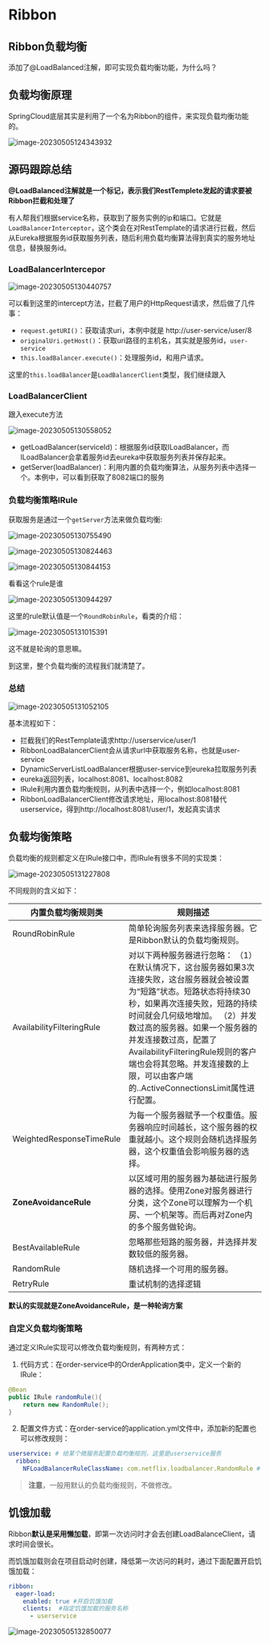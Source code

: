 # Ribbon

## Ribbon负载均衡

添加了@LoadBalanced注解，即可实现负载均衡功能，为什么吗？

## 负载均衡原理

SpringCloud底层其实是利用了一个名为Ribbon的组件，来实现负载均衡功能的。

![image-20230505124343932](https://raw.githubusercontent.com/195sjin/myBed/master/images202305051243977.png)



## 源码跟踪总结

**@LoadBalanced注解就是一个标记，表示我们RestTemplete发起的请求要被Ribbon拦截和处理了**



有人帮我们根据service名称，获取到了服务实例的ip和端口。它就是`LoadBalancerInterceptor`，这个类会在对RestTemplate的请求进行拦截，然后从Eureka根据服务id获取服务列表，随后利用负载均衡算法得到真实的服务地址信息，替换服务id。

### LoadBalancerIntercepor

![image-20230505130440757](https://raw.githubusercontent.com/195sjin/myBed/master/images202305051304801.png)

可以看到这里的intercept方法，拦截了用户的HttpRequest请求，然后做了几件事：

- `request.getURI()`：获取请求uri，本例中就是 http://user-service/user/8
- `originalUri.getHost()`：获取uri路径的主机名，其实就是服务id，`user-service`
- `this.loadBalancer.execute()`：处理服务id，和用户请求。

这里的`this.loadBalancer`是`LoadBalancerClient`类型，我们继续跟入



### LoadBalancerClient

跟入execute方法

![image-20230505130558052](https://raw.githubusercontent.com/195sjin/myBed/master/images202305051305090.png)

- getLoadBalancer(serviceId)：根据服务id获取ILoadBalancer，而ILoadBalancer会拿着服务id去eureka中获取服务列表并保存起来。
- getServer(loadBalancer)：利用内置的负载均衡算法，从服务列表中选择一个。本例中，可以看到获取了8082端口的服务



### 负载均衡策略IRule

获取服务是通过一个`getServer`方法来做负载均衡:

![image-20230505130755490](https://raw.githubusercontent.com/195sjin/myBed/master/images202305051307525.png)



![image-20230505130824463](https://raw.githubusercontent.com/195sjin/myBed/master/images202305051308495.png)

![image-20230505130844153](https://raw.githubusercontent.com/195sjin/myBed/master/images202305051308194.png)

看看这个rule是谁

![image-20230505130944297](https://raw.githubusercontent.com/195sjin/myBed/master/images202305051309339.png)

这里的rule默认值是一个`RoundRobinRule`，看类的介绍：

![image-20230505131015391](https://raw.githubusercontent.com/195sjin/myBed/master/images202305051310423.png)

这不就是轮询的意思嘛。

到这里，整个负载均衡的流程我们就清楚了。



### 总结

![image-20230505131052105](https://raw.githubusercontent.com/195sjin/myBed/master/images202305051310152.png)

基本流程如下：

- 拦截我们的RestTemplate请求http://userservice/user/1
- RibbonLoadBalancerClient会从请求url中获取服务名称，也就是user-service
- DynamicServerListLoadBalancer根据user-service到eureka拉取服务列表
- eureka返回列表，localhost:8081、localhost:8082
- IRule利用内置负载均衡规则，从列表中选择一个，例如localhost:8081
- RibbonLoadBalancerClient修改请求地址，用localhost:8081替代userservice，得到http://localhost:8081/user/1，发起真实请求



## 负载均衡策略

负载均衡的规则都定义在IRule接口中，而IRule有很多不同的实现类：

![image-20230505131227808](https://raw.githubusercontent.com/195sjin/myBed/master/images202305051312862.png)

不同规则的含义如下：

| **内置负载均衡规则类**    | **规则描述**                                                 |
| ------------------------- | ------------------------------------------------------------ |
| RoundRobinRule            | 简单轮询服务列表来选择服务器。它是Ribbon默认的负载均衡规则。 |
| AvailabilityFilteringRule | 对以下两种服务器进行忽略：   （1）在默认情况下，这台服务器如果3次连接失败，这台服务器就会被设置为“短路”状态。短路状态将持续30秒，如果再次连接失败，短路的持续时间就会几何级地增加。  （2）并发数过高的服务器。如果一个服务器的并发连接数过高，配置了AvailabilityFilteringRule规则的客户端也会将其忽略。并发连接数的上限，可以由客户端的<clientName>.<clientConfigNameSpace>.ActiveConnectionsLimit属性进行配置。 |
| WeightedResponseTimeRule  | 为每一个服务器赋予一个权重值。服务器响应时间越长，这个服务器的权重就越小。这个规则会随机选择服务器，这个权重值会影响服务器的选择。 |
| **ZoneAvoidanceRule**     | 以区域可用的服务器为基础进行服务器的选择。使用Zone对服务器进行分类，这个Zone可以理解为一个机房、一个机架等。而后再对Zone内的多个服务做轮询。 |
| BestAvailableRule         | 忽略那些短路的服务器，并选择并发数较低的服务器。             |
| RandomRule                | 随机选择一个可用的服务器。                                   |
| RetryRule                 | 重试机制的选择逻辑                                           |



**默认的实现就是ZoneAvoidanceRule，是一种轮询方案**



### 自定义负载均衡策略

通过定义IRule实现可以修改负载均衡规则，有两种方式：

1. 代码方式：在order-service中的OrderApplication类中，定义一个新的IRule：

```java
@Bean
public IRule randomRule(){
    return new RandomRule();
}
```



2. 配置文件方式：在order-service的application.yml文件中，添加新的配置也可以修改规则：

```yaml
userservice: # 给某个微服务配置负载均衡规则，这里是userservice服务
  ribbon:
    NFLoadBalancerRuleClassName: com.netflix.loadbalancer.RandomRule # 负载均衡规则 
```



> **注意**，一般用默认的负载均衡规则，不做修改。



## 饥饿加载

Ribbon**默认是采用懒加载**，即第一次访问时才会去创建LoadBalanceClient，请求时间会很长。

而饥饿加载则会在项目启动时创建，降低第一次访问的耗时，通过下面配置开启饥饿加载：

```yaml
ribbon:
  eager-load:
    enabled: true #开启饥饿加载
    clients:  #指定饥饿加载的服务名称
      - userservice 
```

![image-20230505132850077](https://raw.githubusercontent.com/195sjin/myBed/master/images202305051328150.png)